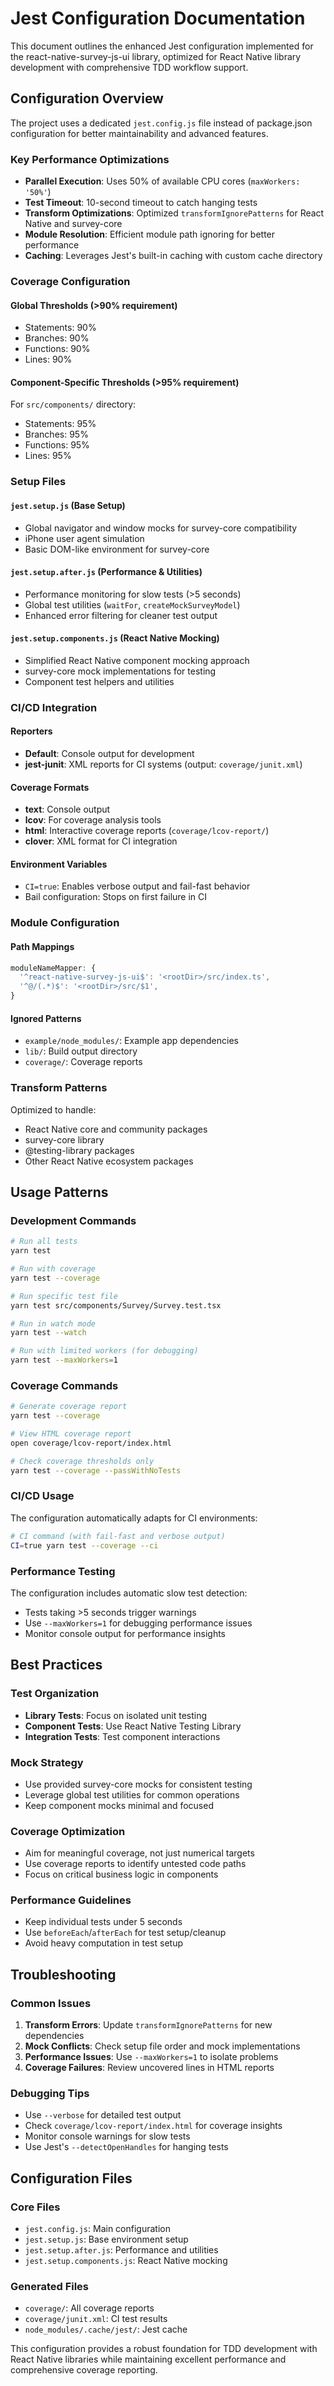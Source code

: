 # Jest Configuration Documentation

This document outlines the enhanced Jest configuration implemented for the react-native-survey-js-ui library, optimized for React Native library development with comprehensive TDD workflow support.

## Configuration Overview

The project uses a dedicated `jest.config.js` file instead of package.json configuration for better maintainability and advanced features.

### Key Performance Optimizations

- **Parallel Execution**: Uses 50% of available CPU cores (`maxWorkers: '50%'`)
- **Test Timeout**: 10-second timeout to catch hanging tests
- **Transform Optimizations**: Optimized `transformIgnorePatterns` for React Native and survey-core
- **Module Resolution**: Efficient module path ignoring for better performance
- **Caching**: Leverages Jest's built-in caching with custom cache directory

### Coverage Configuration

#### Global Thresholds (>90% requirement)
- Statements: 90%
- Branches: 90%
- Functions: 90%
- Lines: 90%

#### Component-Specific Thresholds (>95% requirement)
For `src/components/` directory:
- Statements: 95%
- Branches: 95%
- Functions: 95%
- Lines: 95%

### Setup Files

#### `jest.setup.js` (Base Setup)
- Global navigator and window mocks for survey-core compatibility
- iPhone user agent simulation
- Basic DOM-like environment for survey-core

#### `jest.setup.after.js` (Performance & Utilities)
- Performance monitoring for slow tests (>5 seconds)
- Global test utilities (`waitFor`, `createMockSurveyModel`)
- Enhanced error filtering for cleaner test output

#### `jest.setup.components.js` (React Native Mocking)
- Simplified React Native component mocking approach
- survey-core mock implementations for testing
- Component test helpers and utilities

### CI/CD Integration

#### Reporters
- **Default**: Console output for development
- **jest-junit**: XML reports for CI systems (output: `coverage/junit.xml`)

#### Coverage Formats
- **text**: Console output
- **lcov**: For coverage analysis tools
- **html**: Interactive coverage reports (`coverage/lcov-report/`)
- **clover**: XML format for CI integration

#### Environment Variables
- `CI=true`: Enables verbose output and fail-fast behavior
- Bail configuration: Stops on first failure in CI

### Module Configuration

#### Path Mappings
```javascript
moduleNameMapper: {
  '^react-native-survey-js-ui$': '<rootDir>/src/index.ts',
  '^@/(.*)$': '<rootDir>/src/$1',
}
```

#### Ignored Patterns
- `example/node_modules/`: Example app dependencies
- `lib/`: Build output directory
- `coverage/`: Coverage reports

### Transform Patterns

Optimized to handle:
- React Native core and community packages
- survey-core library
- @testing-library packages
- Other React Native ecosystem packages

## Usage Patterns

### Development Commands

```bash
# Run all tests
yarn test

# Run with coverage
yarn test --coverage

# Run specific test file
yarn test src/components/Survey/Survey.test.tsx

# Run in watch mode
yarn test --watch

# Run with limited workers (for debugging)
yarn test --maxWorkers=1
```

### Coverage Commands

```bash
# Generate coverage report
yarn test --coverage

# View HTML coverage report
open coverage/lcov-report/index.html

# Check coverage thresholds only
yarn test --coverage --passWithNoTests
```

### CI/CD Usage

The configuration automatically adapts for CI environments:

```bash
# CI command (with fail-fast and verbose output)
CI=true yarn test --coverage --ci
```

### Performance Testing

The configuration includes automatic slow test detection:
- Tests taking >5 seconds trigger warnings
- Use `--maxWorkers=1` for debugging performance issues
- Monitor console output for performance insights

## Best Practices

### Test Organization
- **Library Tests**: Focus on isolated unit testing
- **Component Tests**: Use React Native Testing Library
- **Integration Tests**: Test component interactions

### Mock Strategy
- Use provided survey-core mocks for consistent testing
- Leverage global test utilities for common operations
- Keep component mocks minimal and focused

### Coverage Optimization
- Aim for meaningful coverage, not just numerical targets
- Use coverage reports to identify untested code paths
- Focus on critical business logic in components

### Performance Guidelines
- Keep individual tests under 5 seconds
- Use `beforeEach`/`afterEach` for test setup/cleanup
- Avoid heavy computation in test setup

## Troubleshooting

### Common Issues

1. **Transform Errors**: Update `transformIgnorePatterns` for new dependencies
2. **Mock Conflicts**: Check setup file order and mock implementations
3. **Performance Issues**: Use `--maxWorkers=1` to isolate problems
4. **Coverage Failures**: Review uncovered lines in HTML reports

### Debugging Tips

- Use `--verbose` for detailed test output
- Check `coverage/lcov-report/index.html` for coverage insights
- Monitor console warnings for slow tests
- Use Jest's `--detectOpenHandles` for hanging tests

## Configuration Files

### Core Files
- `jest.config.js`: Main configuration
- `jest.setup.js`: Base environment setup
- `jest.setup.after.js`: Performance and utilities
- `jest.setup.components.js`: React Native mocking

### Generated Files
- `coverage/`: All coverage reports
- `coverage/junit.xml`: CI test results
- `node_modules/.cache/jest/`: Jest cache

This configuration provides a robust foundation for TDD development with React Native libraries while maintaining excellent performance and comprehensive coverage reporting.